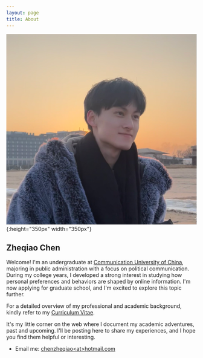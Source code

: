```yaml
---
layout: page
title: About
---
```

![陈柘桥的照片](/assets/mypic.jpg){:height="350px" width="350px"}

## Zheqiao Chen

Welcome! I'm an undergraduate at [Communication University of China](https://www.cuc.edu.cn/), majoring in public administration with a focus on political communication. During my college years, I developed a strong interest in studying how personal preferences and behaviors are shaped by online information. I'm now applying for graduate school, and I'm excited to explore this topic further.

For a detailed overview of my professional and academic background, kindly refer to my [Curriculum Vitae](../assets/cv.pdf).

It's my little corner on the web where I document my academic adventures, past and upcoming. I'll be posting here to share my experiences, and I hope you find them helpful or interesting.

- Email me: <a href="mailto:chenzheqiao@hotmail.com">chenzheqiao\<at>hotmail.com</a>

